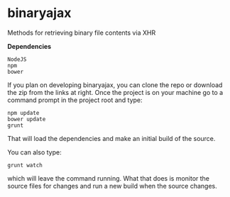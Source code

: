 # binaryajax
Methods for retrieving binary file contents via XHR

**Dependencies**

    NodeJS
    npm
    bower

If you plan on developing binaryajax, you can clone the repo or download the zip from the links at right. 
Once the project is on your machine go to a command prompt in the project root and type:

    npm update
    bower update
    grunt

That will load the dependencies and make an initial build of the source.

You can also type:

    grunt watch
    
which will leave the command running. What that does is monitor the source files for changes and run a new build
when the source changes.
